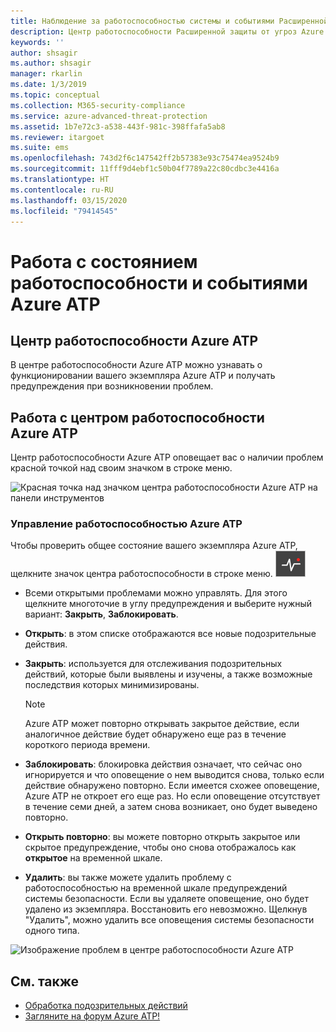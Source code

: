 ```yaml
---
title: Наблюдение за работоспособностью системы и событиями Расширенной защиты от угроз Azure
description: Центр работоспособности Расширенной защиты от угроз Azure (Azure ATP) позволяет следить за работой службы Azure ATP, получать предупреждения о возможных проблемах и пользоваться средством просмотра системных событий.
keywords: ''
author: shsagir
ms.author: shsagir
manager: rkarlin
ms.date: 1/3/2019
ms.topic: conceptual
ms.collection: M365-security-compliance
ms.service: azure-advanced-threat-protection
ms.assetid: 1b7e72c3-a538-443f-981c-398ffafa5ab8
ms.reviewer: itargoet
ms.suite: ems
ms.openlocfilehash: 743d2f6c147542ff2b57383e93c75474ea9524b9
ms.sourcegitcommit: 11fff9d4ebf1c50b04f7789a22c80cdbc3e4416a
ms.translationtype: HT
ms.contentlocale: ru-RU
ms.lasthandoff: 03/15/2020
ms.locfileid: "79414545"
---
```

# <a name="work-with-azure-atp-health-and-events"></a>Работа с состоянием работоспособности и событиями Azure ATP

## <a name="azure-atp-health-center"></a>Центр работоспособности Azure ATP 

В центре работоспособности Azure ATP можно узнавать о функционировании вашего экземпляра Azure ATP и получать предупреждения при возникновении проблем.

## <a name="working-with-the-azure-atp-health-center"></a>Работа с центром работоспособности Azure ATP

Центр работоспособности Azure ATP оповещает вас о наличии проблем красной точкой над своим значком в строке меню.

![Красная точка над значком центра работоспособности Azure ATP на панели инструментов](media/atp-health-bar.png)

### <a name="managing-azure-atp-health"></a>Управление работоспособностью Azure ATP
Чтобы проверить общее состояние вашего экземпляра Azure ATP, щелкните значок центра работоспособности в строке меню. ![Значок центра работоспособности Azure ATP](media/atp-red-dot.png)

-   Всеми открытыми проблемами можно управлять. Для этого щелкните многоточие в углу предупреждения и выберите нужный вариант: **Закрыть**, **Заблокировать**.

-   **Открыть**: в этом списке отображаются все новые подозрительные действия.

-   **Закрыть**: используется для отслеживания подозрительных действий, которые были выявлены и изучены, а также возможные последствия которых минимизированы.

    > [!NOTE]
    > Azure ATP может повторно открывать закрытое действие, если аналогичное действие будет обнаружено еще раз в течение короткого периода времени.
    
-   **Заблокировать**: блокировка действия означает, что сейчас оно игнорируется и что оповещение о нем выводится снова, только если действие обнаружено повторно. Если имеется схожее оповещение, Azure ATP не откроет его еще раз. Но если оповещение отсутствует в течение семи дней, а затем снова возникает, оно будет выведено повторно.

-   **Открыть повторно**: вы можете повторно открыть закрытое или скрытое предупреждение, чтобы оно снова отображалось как **открытое** на временной шкале.

-   **Удалить**: вы также можете удалить проблему с работоспособностью на временной шкале предупреждений системы безопасности. Если вы удаляете оповещение, оно будет удалено из экземпляра. Восстановить его невозможно. Щелкнув "Удалить", можно удалить все оповещения системы безопасности одного типа.



![Изображение проблем в центре работоспособности Azure ATP](media/atp-health-issue.png)






## <a name="see-also"></a>См. также

- [Обработка подозрительных действий](working-with-suspicious-activities.md)
- [Загляните на форум Azure ATP!](https://aka.ms/azureatpcommunity)

